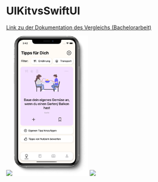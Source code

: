 # UIKitvsSwiftUI

[Link zu der Dokumentation des Vergleichs (Bachelorarbeit)](https://github.com/bschmalb/UIKitvsSwiftUI/blob/6564f906e5357a2b982d5f4774c5c96b03dd6d1a/BachelorarbeitSchmalbachBastian.pdf)

<img width=600 src="https://user-images.githubusercontent.com/32933389/110456062-6d920500-80c9-11eb-9d28-fa18d15bcead.png">

<img width=200 src="https://github.com/bschmalb/UIKitvsSwiftUI/blob/62e394a1789c348b4162bf8110b337ad647cbfb3/AppScreenshot.png">

<img src="https://user-images.githubusercontent.com/32933389/110456066-6f5bc880-80c9-11eb-8383-c32671864a76.png">
